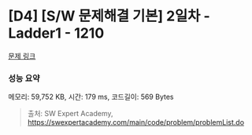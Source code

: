 # [D4] [S/W 문제해결 기본] 2일차 - Ladder1 - 1210 

[문제 링크](https://swexpertacademy.com/main/code/problem/problemDetail.do?contestProbId=AV14ABYKADACFAYh) 

### 성능 요약

메모리: 59,752 KB, 시간: 179 ms, 코드길이: 569 Bytes



> 출처: SW Expert Academy, https://swexpertacademy.com/main/code/problem/problemList.do